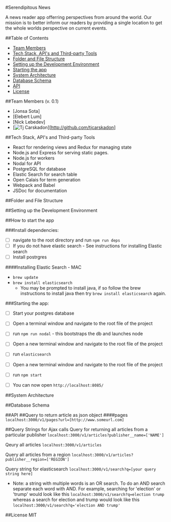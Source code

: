 #Serendipitous News

A news reader app offerring perspectives from around the world. Our mission is to better inform our readers by providing a single location to get the whole worlds perspective on current events.

##Table of Contents
* [Team Members](#team-members-v.-0.1)
* [Tech Stack, API's and Third-party Tools](#Tech-Stack,-API's-and-Third-party-Tools)
* [Folder and File Structure](#Folder-and-File-Structure)
* [Setting up the Development Environment](#Setting-up-the-Development-Environment)
* [Starting the app](#Starting-the-app:)
* [System Architecture](#System-Architecture)
* [Database Schema](###Database-Schema)
* [API](API)
* [License](#License)

##Team Members (v. 0.1)
* [Jonsa Sota] 
* [Elebert Lum]
* [Nick Lebedev]
* [![Tj Carskadon](https://dl.dropboxusercontent.com/s/ploc7owpc1n0ofy/headshotBW.jpg?dl=0)][http://github.com/tjcarskadon]

##Tech Stack, API's and Third-party Tools
* React for rendering views and Redux for managing state
* Node.js and Express for serving static pages.
* Node.js for workers 
* Nodal for API 
* PostgreSQL for database
* Elastic Search for search table
* Open Calais for term generation
* Webpack and Babel
* JSDoc for documentation


##Folder and File Structure


##Setting up the Development Environment

##How to start the app

###Install dependencies: 
- [ ] navigate to the root directory and run `npm run deps`
- [ ] If you do not have elastic search - See instructions for installing Elastic search 
- [ ] Install postrgres

####Installing Elastic Search - MAC 
+ `brew update`
+ `brew install elasticsearch`
    * You may be prompted to install java, if so follow the brew instructions to install java then try `brew install elasticsearch` again.

###Starting the app:
- [ ] Start your postgres database
- [ ] Open a terminal window and navigate to the root file of the project
- [ ] run `npm run nodal` - this bootstraps the db and launches node
- [ ] Open a new terminal window and navigate to the root file of the project
- [ ] run `elasticsearch`
- [ ] Open a new terminal window and navigate to the root file of the project
- [ ] run `npm start` 

- [ ] You can now open `http://localhost:8085/`

##System Architecture


##Database Schema


##API 
##Query to return article as json object
####pages
`localhost:3000/v1/pages?url=[http://www.someurl.com]`


##Query Strings for Ajax calls
Query for returning all articles from a particular publisher
`localhost:3000/v1/articles?publisher__name=['NAME']`

Qeury all articles
`localhost:3000/v1/articles`

Query all articles from a region
`localhost:3000/v1/articles?publisher__region=['REGION']`

Query string for elasticsearch
`localhost:3000/v1/search?q=[your query string here]`
* Note: a string with multiple words is an OR
search.  To do an AND search separate each word with AND.  For example, searching for 'election' or 'trump' would look like this
`localhost:3000/v1/search?q=election trump`
whereas a search for election and trump would look like this
`localhost:3000/v1/search?q='election AND trump'`

##License
MIT